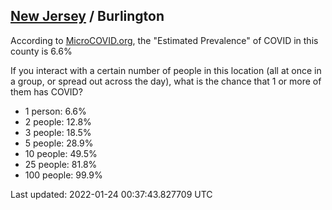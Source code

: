 
## [New Jersey](/united-states/new-jersey) / Burlington

According to [MicroCOVID.org](http://microcovid.org),
the "Estimated Prevalence" of COVID in this county is 6.6%

If you interact with a certain number of people in this location
(all at once in a group, or spread out across the day), what is the chance that
1 or more of them has COVID?

- 1 person: 6.6%
- 2 people: 12.8%
- 3 people: 18.5%
- 5 people: 28.9%
- 10 people: 49.5%
- 25 people: 81.8%
- 100 people: 99.9%

Last updated: 2022-01-24 00:37:43.827709 UTC
